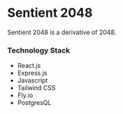 # Sentient 2048

Sentient 2048 is a derivative of 2048.

### Technology Stack

- React.js
- Express.js
- Javascript
- Tailwind CSS
- Fly.io
- PostgresQL
